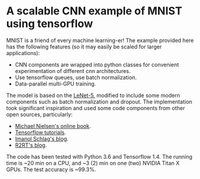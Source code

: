 # A scalable CNN example of MNIST using tensorflow
MNIST is a friend of every machine learning-er! The example provided here has the following features (so it may easily be scaled for larger applications):
* CNN components are wrapped into python classes for convenient experimentation of different cnn architectures.
* Use tensorflow queues, use batch normalization.
* Data-parallel multi-GPU training.

The model is based on the [LeNet-5](http://yann.lecun.com/exdb/publis/pdf/lecun-98.pdf), modified to include some modern components such as batch normalization and dropout. The implementation took significant inspiration and used some code components from other open sources, particularly:
* [Michael Nielsen's online book](http://neuralnetworksanddeeplearning.com).
* [Tensorflow tutorials](https://github.com/tensorflow/models/tree/master/tutorials/image/cifar10).
* [Imanol Schlag's blog](http://ischlag.github.io/2016/11/07/tensorflow-input-pipeline-for-large-datasets/).
* [R2RT's blog](https://r2rt.com/implementing-batch-normalization-in-tensorflow.html).

The code has been tested with Python 3.6 and Tensorflow 1.4. The running time is ~20 min on a CPU, and ~3 (2) min on one (two) NVIDIA Titan X GPUs. The test accuracy is ~99.3%.  

